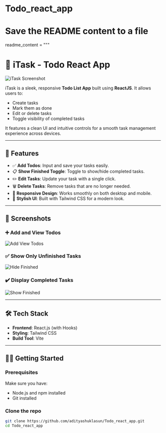 # Todo_react_app
# Save the README content to a file

readme_content = """
# 📝 iTask - Todo React App

![iTask Screenshot](./Screenshot%202025-07-26%20164415.png)

iTask is a sleek, responsive **Todo List App** built using **ReactJS**. It allows users to:
- Create tasks
- Mark them as done
- Edit or delete tasks
- Toggle visibility of completed tasks

It features a clean UI and intuitive controls for a smooth task management experience across devices.

---

## 🚀 Features

- ✅ **Add Todos**: Input and save your tasks easily.
- 📋 **Show Finished Toggle**: Toggle to show/hide completed tasks.
- ✏️ **Edit Tasks**: Update your task with a single click.
- 🗑️ **Delete Tasks**: Remove tasks that are no longer needed.
- 📱 **Responsive Design**: Works smoothly on both desktop and mobile.
- 🌈 **Stylish UI**: Built with Tailwind CSS for a modern look.

---

## 📸 Screenshots

### ➕ Add and View Todos
![Add View Todos](./Screenshot%202025-07-26%20164415.png)

### ✅ Show Only Unfinished Tasks
![Hide Finished](./Screenshot%202025-07-26%20164455.png)

### ✔️ Display Completed Tasks
![Show Finished](./Screenshot%202025-07-26%20164513.png)

---

## 🛠️ Tech Stack

- **Frontend**: React.js (with Hooks)
- **Styling**: Tailwind CSS
- **Build Tool**: Vite

---

## 🧑‍💻 Getting Started

### Prerequisites

Make sure you have:

- Node.js and npm installed
- Git installed

### Clone the repo

```bash
git clone https://github.com/adityashuklasun/Todo_react_app.git
cd Todo_react_app
